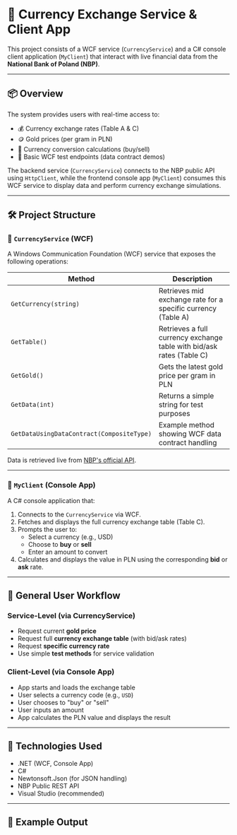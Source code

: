 # 💱 Currency Exchange Service & Client App

This project consists of a WCF service (`CurrencyService`) and a C# console client application (`MyClient`) that interact with live financial data from the **National Bank of Poland (NBP)**.

---

## 📦 Overview

The system provides users with real-time access to:

- 💰 Currency exchange rates (Table A & C)
- 🪙 Gold prices (per gram in PLN)
- 🔄 Currency conversion calculations (buy/sell)
- 🔧 Basic WCF test endpoints (data contract demos)

The backend service (`CurrencyService`) connects to the NBP public API using `HttpClient`, while the frontend console app (`MyClient`) consumes this WCF service to display data and perform currency exchange simulations.

---

## 🛠️ Project Structure

### 🔹 `CurrencyService` (WCF)

A Windows Communication Foundation (WCF) service that exposes the following operations:

| Method                | Description                                               |
|----------------------|-----------------------------------------------------------|
| `GetCurrency(string)`| Retrieves mid exchange rate for a specific currency (Table A) |
| `GetTable()`         | Retrieves a full currency exchange table with bid/ask rates (Table C) |
| `GetGold()`          | Gets the latest gold price per gram in PLN                |
| `GetData(int)`       | Returns a simple string for test purposes                 |
| `GetDataUsingDataContract(CompositeType)` | Example method showing WCF data contract handling |

Data is retrieved live from [NBP's official API](https://api.nbp.pl/).

---

### 🔹 `MyClient` (Console App)

A C# console application that:

1. Connects to the `CurrencyService` via WCF.
2. Fetches and displays the full currency exchange table (Table C).
3. Prompts the user to:
   - Select a currency (e.g., USD)
   - Choose to **buy** or **sell**
   - Enter an amount to convert
4. Calculates and displays the value in PLN using the corresponding **bid** or **ask** rate.

---

## 🧭 General User Workflow

### Service-Level (via CurrencyService)

- Request current **gold price**
- Request full **currency exchange table** (with bid/ask rates)
- Request **specific currency rate**
- Use simple **test methods** for service validation

### Client-Level (via Console App)

- App starts and loads the exchange table
- User selects a currency code (e.g., `USD`)
- User chooses to "buy" or "sell"
- User inputs an amount
- App calculates the PLN value and displays the result

---

## 🔧 Technologies Used

- .NET (WCF, Console App)
- C#
- Newtonsoft.Json (for JSON handling)
- NBP Public REST API
- Visual Studio (recommended)

---

## 📌 Example Output

